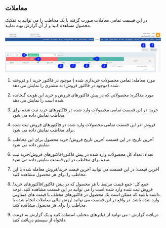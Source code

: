 ﻿## معاملات


در این قسمت تمامی معاملات صورت گرفته با یک مخاطب را می توانید به تفکیک محصول مشاهده کنید و از آن گزارش تهیه نمایید.

![](Transactions.jpg)

1. مورد معامله: تمامی محصولات خریداری شده ) موجود در فاکتور خرید ) و فروخته شده  (موجود در فاکتور فروش) به مشتری را نمایش می دهد.

2. مورد مذاکره: محصولاتی که در پیش فاکتورهای فروش و خرید این هویت گنجانده شده است را نمایش می دهد.

3. خرید: در این قسمت تمامی محصولات وارد شده در فاکتورهای خرید ثبت شده برای مخاطب نمایش داده می شود.

4. فروش: در این قسمت تمامی محصولات وارد شده در فاکتورهای فروش ثبت شده برای مخاطب نمایش داده می شود.

5. آخرین تاریخ: در این قسمت آخرین تاریخ فروش/ خرید محصول برای این مخاطب نمایش داده می شود.

6. تعداد: تعداد کل محصولات وارد شده در پیش فاکتور/فاکتورهای فروش/خرید ثبت شده برای مخاطب در این قسمت نمایش داده می شود.

7. آخرین قیمت: در این قسمت می توانید آخرین قیمت خرید/فروش معامله شده با این مخاطب را برای هر محصول مشاهده کنید.

8. جمع کل: جمع قیمت مرتبط با هر محصول که در پیش فاکتور/فاکتورهای خرید/ فروش ثبت شده وارد شده است را می توانید در این قسمت مشاهده کنید. توجه داشته باشید که ممکن است یک محصول در فاکتورهای مختلف با قیمت های متفاوتی وارد شده باشد. در واقع در این قسمت می توانید ارزش مالی معاملات انجام شده با مخاطب را برای هر محصول مشاهده کنید.

9. دریافت گزارش : می توانید از فیلترهای مختلف استفاده کنید و یک گزارش به فرمت دلخواه از سیستم دریافت کنید.

